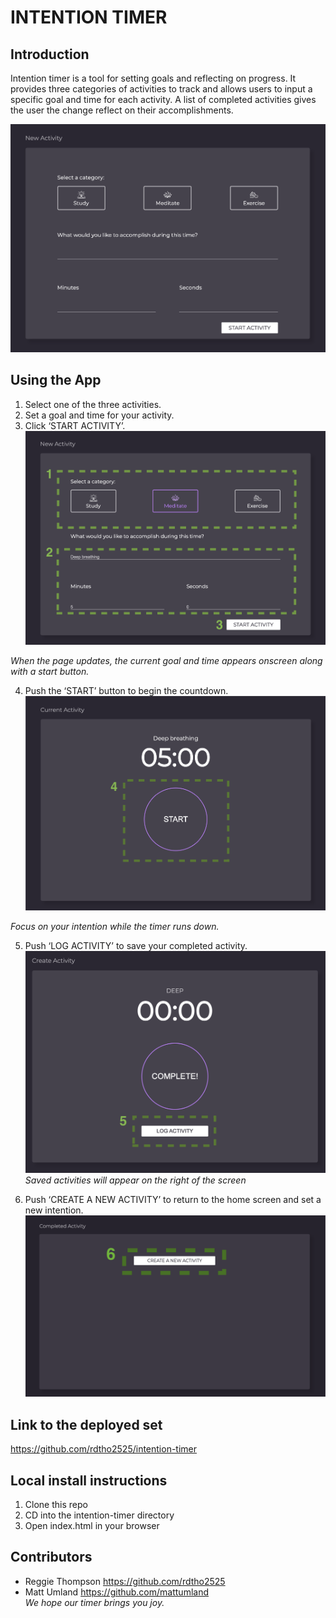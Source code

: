 # INTENTION TIMER

## Introduction   
Intention timer is a tool for setting goals and reflecting on progress. It provides three categories of activities to track and allows users to input a specific goal and time for each activity. A list of completed activities gives the user the change reflect on their accomplishments.

![](assets/README-6b0a110e.png)

## Using the App
1. Select one of the three activities.
2. Set a goal and time for your activity.
3. Click ‘START ACTIVITY’.
![](assets/README-64070175.png)

_When the page updates, the current goal and time appears onscreen along with a start button._

4. Push the ‘START’ button to begin the countdown.
![](assets/README-32ac11d9.png)

_Focus on your intention while the timer runs down._

5. Push ‘LOG ACTIVITY’ to save your completed activity.
![](assets/README-94c94f17.png)
_Saved activities will appear on the right of the screen_

6. Push ‘CREATE A NEW ACTIVITY’ to return to the home screen and set a new intention.
![](assets/README-e3a1e91f.png)

## Link to the deployed set
https://github.com/rdtho2525/intention-timer

## Local install instructions
1. Clone this repo
2. CD into the intention-timer directory
3. Open index.html in your browser

## Contributors
 * Reggie Thompson https://github.com/rdtho2525
 * Matt Umland https://github.com/mattumland  
_We hope our timer brings you joy._
